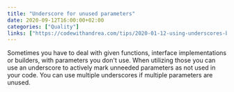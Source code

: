 ```yaml
---
title: "Underscore for unused parameters"
date: 2020-09-12T16:00:00+02:00
categories: ["Quality"]
links: ["https://codewithandrea.com/tips/2020-01-12-using-underscores-builder-arguments/"]
---
```


Sometimes you have to deal with given functions, interface implementations or builders, with parameters you don't use. When utilizing those you can use an underscore to actively mark unneeded parameters as not used in your code. You can use multiple underscores if multiple parameters are unused.